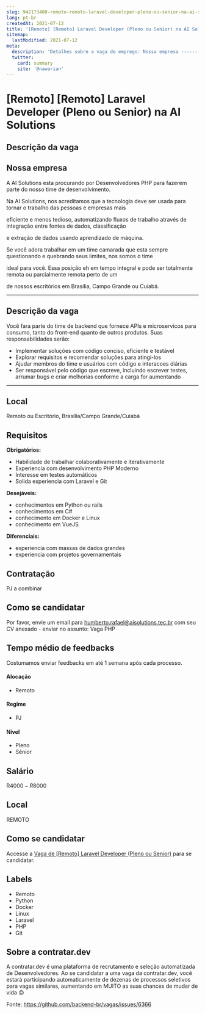 ```yaml
---
slug: 942173400-remoto-remoto-laravel-developer-pleno-ou-senior-na-ai-solutions
lang: pt-br
createdAt: 2021-07-12
title: '[Remoto] [Remoto] Laravel Developer (Pleno ou Senior) na AI Solutions - Vaga de Emprego'
sitemap:
  lastModified: 2021-07-12
meta:
  description: 'Detalhes sobre a vaga de emprego: Nossa empresa -------------   A AI Solutions esta procurando por Desenvolvedores PHP para fazerem parte do nosso time de desenvolvimento.   Na AI Solutions, nos acreditamos que a tecnologia deve ser usada para tornar o trabalho das pessoas e empresas mais eficiente e menos tedioso, automatizando fluxos de trabalho através de integração entre fontes de dados, classificação e extração de dados usando aprendizado de máquina.   Se você adora trabalhar em um time camarada que esta sempre questionando e quebrando seus limites, nos somos o time ideal para você. Essa posição eh em tempo integral e pode ser totalmente remota ou parcialmente remota perto de um de nossos escritórios em Brasília, Campo Grande ou Cuiabá.   --- Descrição da vaga -----------------   Você fara parte do time de backend que fornece APIs e microservicos para consumo, tanto do front-end quanto de outros produtos. Suas responsabilidades serão:   *  Implementar soluções com código conciso, eficiente e testável *  Explorar requisitos e recomendar soluções para atingi-los *  Ajudar membros do time e usuários com código e interacoes diárias *  Ser responsável pelo código que escreve, incluindo escrever testes, arrumar bugs e criar melhorias conforme a carga for aumentando   --- Local -----   Remoto ou Escritório, Brasília/Campo Grande/Cuiabá   Requisitos ----------   **Obrigatórios:**   *  Habilidade de trabalhar colaborativamente e iterativamente *  Experiencia com desenvolvimento PHP Moderno *  Interesse em testes automáticos *  Solida experiencia com Laravel e Git   **Desejáveis:**   *  conhecimentos em Python ou rails *  conhecimentos em C# *  conhecimento em Docker e Linux *  conhecimento em VueJS   **Diferenciais:**   *  experiencia com massas de dados grandes *  experiencia com projetos governamentais   Contratação -----------   PJ a combinar   Como se candidatar ------------------   Por favor, envie um email para [humberto.rafael@aisolutions.tec.br](mailto:humberto.rafael@aisolutions.tec.br) com seu CV anexado - enviar no assunto: Vaga PHP   Tempo médio de feedbacks ------------------------   Costumamos enviar feedbacks em até 1 semana após cada processo.'
  twitter:
    card: summary
    site: '@nawarian'
---
```


# [Remoto] [Remoto] Laravel Developer (Pleno ou Senior) na AI Solutions

## Descrição da vaga 
Nossa empresa
-------------

  

A AI Solutions esta procurando por Desenvolvedores PHP para fazerem parte do nosso time de desenvolvimento.

  

Na AI Solutions, nos acreditamos que a tecnologia deve ser usada para tornar o trabalho das pessoas e empresas mais

eficiente e menos tedioso, automatizando fluxos de trabalho através de integração entre fontes de dados, classificação

e extração de dados usando aprendizado de máquina.

  

Se você adora trabalhar em um time camarada que esta sempre questionando e quebrando seus limites, nos somos o time

ideal para você. Essa posição eh em tempo integral e pode ser totalmente remota ou parcialmente remota perto de um

de nossos escritórios em Brasília, Campo Grande ou Cuiabá.

  

---

Descrição da vaga
-----------------

  

Você fara parte do time de backend que fornece APIs e microservicos para consumo, tanto do front-end quanto de outros produtos. Suas responsabilidades serão:

  

*   Implementar soluções com código conciso, eficiente e testável
*   Explorar requisitos e recomendar soluções para atingi-los
*   Ajudar membros do time e usuários com código e interacoes diárias
*   Ser responsável pelo código que escreve, incluindo escrever testes, arrumar bugs e criar melhorias conforme a carga for aumentando

  

---

Local
-----

  

Remoto ou Escritório, Brasília/Campo Grande/Cuiabá

  

Requisitos
----------

  

**Obrigatórios:**

  

*   Habilidade de trabalhar colaborativamente e iterativamente
*   Experiencia com desenvolvimento PHP Moderno
*   Interesse em testes automáticos
*   Solida experiencia com Laravel e Git

  

**Desejáveis:**

  

*   conhecimentos em Python ou rails
*   conhecimentos em C#
*   conhecimento em Docker e Linux
*   conhecimento em VueJS

  

**Diferenciais:**

  

*   experiencia com massas de dados grandes
*   experiencia com projetos governamentais

  

Contratação
-----------

  

PJ a combinar

  

Como se candidatar
------------------

  

Por favor, envie um email para [humberto.rafael@aisolutions.tec.br](mailto:humberto.rafael@aisolutions.tec.br) com seu CV anexado - enviar no assunto: Vaga PHP

  

Tempo médio de feedbacks
------------------------

  

Costumamos enviar feedbacks em até 1 semana após cada processo.

  

#### Alocação

*   Remoto

#### Regime

*   PJ

#### Nível

*   Pleno
*   Sênior
## Salário 
R$4000 - R$8000 
## Local 
REMOTO 
## Como se candidatar 
Accesse a [Vaga de [Remoto] Laravel Developer (Pleno ou Senior)](https://vaga.contratar.dev/apply/full/4888d3af-19e5-44c7-877a-4a680508ee97) para se candidatar. 
## Labels 
* Remoto 
* Python 
* Docker 
* Linux 
* Laravel 
* PHP 
* Git 
## Sobre a contratar.dev 
A contratar.dev é uma plataforma de recrutamento e seleção automatizada de Desenvolvedores. Ao se candidatar a uma vaga da contratar.dev, você estará participando automaticamente de dezenas de processos seletivos para vagas similares, aumentando em MUITO as suas chances de mudar de vida 😉 


Fonte: https://github.com/backend-br/vagas/issues/6366